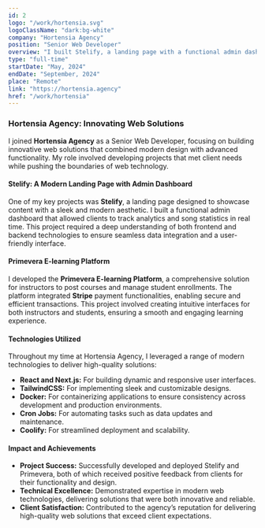 ```yaml
---
id: 2
logo: "/work/hortensia.svg"
logoClassName: "dark:bg-white"
company: "Hortensia Agency"
position: "Senior Web Developer"
overview: "I built Stelify, a landing page with a functional admin dashboard for analytics and tracking song statistics, and developed the Primevera E-learning Platform, enabling instructors to post courses and integrate Stripe payment functionalities."
type: "full-time"
startDate: "May, 2024"
endDate: "September, 2024"
place: "Remote"
link: "https://hortensia.agency"
href: "/work/hortensia"
---
```


### Hortensia Agency: Innovating Web Solutions

I joined **Hortensia Agency** as a Senior Web Developer, focusing on building innovative web solutions that combined modern design with advanced functionality. My role involved developing projects that met client needs while pushing the boundaries of web technology.

#### **Stelify: A Modern Landing Page with Admin Dashboard**

One of my key projects was **Stelify**, a landing page designed to showcase content with a sleek and modern aesthetic. I built a functional admin dashboard that allowed clients to track analytics and song statistics in real time. This project required a deep understanding of both frontend and backend technologies to ensure seamless data integration and a user-friendly interface.

#### **Primevera E-learning Platform**

I developed the **Primevera E-learning Platform**, a comprehensive solution for instructors to post courses and manage student enrollments. The platform integrated **Stripe** payment functionalities, enabling secure and efficient transactions. This project involved creating intuitive interfaces for both instructors and students, ensuring a smooth and engaging learning experience.

#### **Technologies Utilized**

Throughout my time at Hortensia Agency, I leveraged a range of modern technologies to deliver high-quality solutions:

- **React and Next.js:** For building dynamic and responsive user interfaces.
- **TailwindCSS:** For implementing sleek and customizable designs.
- **Docker:** For containerizing applications to ensure consistency across development and production environments.
- **Cron Jobs:** For automating tasks such as data updates and maintenance.
- **Coolify:** For streamlined deployment and scalability.

#### **Impact and Achievements**

- **Project Success:** Successfully developed and deployed Stelify and Primevera, both of which received positive feedback from clients for their functionality and design.
- **Technical Excellence:** Demonstrated expertise in modern web technologies, delivering solutions that were both innovative and reliable.
- **Client Satisfaction:** Contributed to the agency’s reputation for delivering high-quality web solutions that exceed client expectations.
